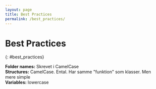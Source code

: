 ```yaml
---
layout: page
title: Best Practices
permalink: /best_practices/
---
```


# Best Practices
{: #best_practices}

<b>Folder names:</b> Skrevet i CamelCase<br/>
<b>Structures:</b> CamelCase. Ental. Har samme "funktion" som klasser. Men mere simple<br/>
<b>Variables:</b> lowercase</br>